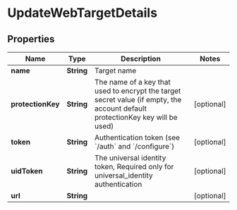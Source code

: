 

# UpdateWebTargetDetails

## Properties

Name | Type | Description | Notes
------------ | ------------- | ------------- | -------------
**name** | **String** | Target name | 
**protectionKey** | **String** | The name of a key that used to encrypt the target secret value (if empty, the account default protectionKey key will be used) |  [optional]
**token** | **String** | Authentication token (see &#x60;/auth&#x60; and &#x60;/configure&#x60;) |  [optional]
**uidToken** | **String** | The universal identity token, Required only for universal_identity authentication |  [optional]
**url** | **String** |  |  [optional]



